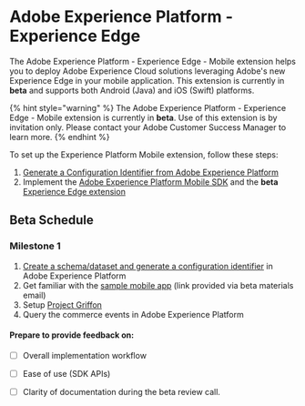 # Adobe Experience Platform - Experience Edge

The Adobe Experience Platform - Experience Edge - Mobile extension helps you to deploy Adobe Experience Cloud solutions leveraging Adobe's new Experience Edge in your mobile application. This extension is currently in **beta** and supports both Android \(Java\) and iOS \(Swift\) platforms.

{% hint style="warning" %}
The Adobe Experience Platform - Experience Edge - Mobile extension is currently in **beta**. Use of this extension is by invitation only. Please contact your Adobe Customer Success Manager to learn more.
{% endhint %}

To set up the Experience Platform Mobile extension, follow these steps:

1. [Generate a Configuration Identifier from Adobe Experience Platform](experience-platform-setup.md)
2. Implement the [Adobe Experience Platform Mobile SDK](../../) and the **beta** [Experience Edge extension](set-up-the-sdk.md)

## Beta Schedule

### Milestone 1

1. [Create a schema/dataset and generate a configuration identifier](experience-platform-setup.md) in Adobe Experience Platform
2. Get familiar with the [sample mobile app](commerce-demo-app-setup.md) \(link provided via beta materials email\)
3. Setup [Project Griffon](../project-griffon/)
4. Query the commerce events in Adobe Experience Platform

#### Prepare to provide feedback on:

* [ ] Overall implementation workflow
* [ ] Ease of use \(SDK APIs\)
* [ ] Clarity of documentation during the beta review call.

